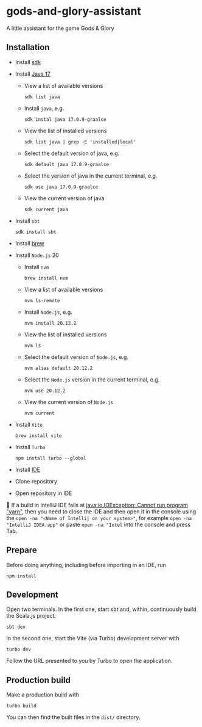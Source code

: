 # gods-and-glory-assistant

A little assistant for the game Gods &amp; Glory

## Installation

* Install [sdk](https://sdkman.io/install)
* Install [Java 17](https://sdkman.io/usage)
    * View a list of available versions

      ```
      sdk list java
      ```
    * Install `java`, e.g.

      ```
      sdk instal java 17.0.9-graalce
      ```
    * View the list of installed versions

      ```
      sdk list java | grep -E 'installed|local'
      ```
    * Select the default version of java, e.g.

      ```
      sdk default java 17.0.9-graalce
      ```
    * Select the version of java in the current terminal, e.g.

      ```
      sdk use java 17.0.9-graalce
      ```
    * View the current version of java

      ```
      sdk current java
      ```
* Install `sbt`

    ```
    sdk install sbt
    ```
* Install [brew](http://brew.sh)
* Install `Node.js` 20
    * Install `nvm`

      ```
      brew install nvm
      ```
    * View a list of available versions

      ```
      nvm ls-remote
      ```
    * Install `Node.js`, e.g.

      ```
      nvm install 20.12.2 
      ```
    * View the list of installed versions

      ```
      nvm ls
      ```
    * Select the default version of `Node.js`, e.g.

      ```
      nvm alias default 20.12.2
      ```
    * Select the `Node.js` version in the current terminal, e.g.

      ```
      nvm use 20.12.2 
      ```
    * View the current version of `Node.js`

      ```
      nvm current
      ```
* Install `Vite`

    ```
    brew install vite
    ```
* Install `Turbo`

    ```
    npm install turbo --global
    ```

* Install [IDE](https://www.jetbrains.com/idea/#chooseYourEdition)
* Clone repository
* Open repository in IDE

📔 If a build in IntelliJ IDE fails at
[java.io.IOException: Cannot run program "yarn"](https://github.com/ScalablyTyped/SlinkyDemos/issues/12),
then you need to close the IDE and then open it in the console using the `open -na "<Name of Intellij on your system>"`,
for example `open -na "IntelliJ IDEA.app"` or paste `open -na "Intel` into the console and press Tab.

## Prepare

Before doing anything, including before importing in an IDE, run
```
npm install
```

## Development

Open two terminals. In the first one, start sbt and, within, continuously build the Scala.js project:

```
sbt dev
```

In the second one, start the Vite (via Turbo) development server with

```
turbo dev
```

Follow the URL presented to you by Turbo to open the application.

## Production build

Make a production build with

```
turbo build
```

You can then find the built files in the `dist/` directory. 
